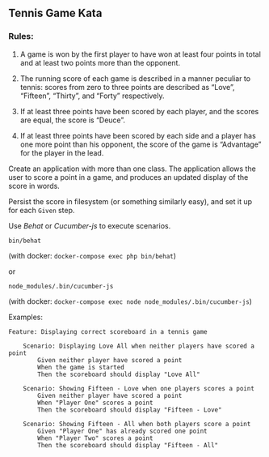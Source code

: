 ## Tennis Game Kata



### Rules:
1. A game is won by the first player to have won at least four points in total and at least two points more than the opponent.

2. The running score of each game is described in a manner peculiar to tennis: scores from zero to three points are described as “Love”, “Fifteen”, “Thirty”, and “Forty” respectively.

3. If at least three points have been scored by each player, and the scores are equal, the score is “Deuce”.

4. If at least three points have been scored by each side and a player has one more point than his opponent, the score of the game is “Advantage” for the player in the lead.


Create an application with more than one class. The application allows the user to score a point in a game, and produces an updated display of the score in words.

Persist the score in filesystem (or something similarly easy), and set it up for each `Given` step.

Use *Behat* or *Cucumber-js* to execute scenarios.

`bin/behat` 

(with docker: `docker-compose exec php bin/behat`)

or

`node_modules/.bin/cucumber-js`

(with docker: `docker-compose exec node node_modules/.bin/cucumber-js`)

Examples:

```gherkin
Feature: Displaying correct scoreboard in a tennis game

    Scenario: Displaying Love All when neither players have scored a point
        Given neither player have scored a point
        When the game is started
        Then the scoreboard should display "Love All" 
        
    Scenario: Showing Fifteen - Love when one players scores a point
        Given neither player have scored a point
        When "Player One" scores a point
        Then the scoreboard should display "Fifteen - Love" 

    Scenario: Showing Fifteen - All when both players score a point
        Given "Player One" has already scored one point
        When "Player Two" scores a point
        Then the scoreboard should display "Fifteen - All" 
```